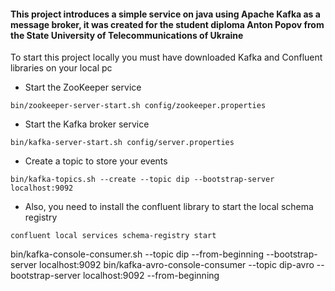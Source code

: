 #### This project introduces a simple service on java using Apache Kafka as a message broker, it was created for the student diploma Anton Popov from the State University of Telecommunications of Ukraine

To start this project locally you must have downloaded Kafka and Confluent libraries on your local pc

- Start the ZooKeeper service
```
bin/zookeeper-server-start.sh config/zookeeper.properties
```

- Start the Kafka broker service
```
bin/kafka-server-start.sh config/server.properties
```

- Create a topic to store your events
```
bin/kafka-topics.sh --create --topic dip --bootstrap-server localhost:9092
```

- Also, you need to install the confluent library to start the local schema registry
```
confluent local services schema-registry start
```
bin/kafka-console-consumer.sh --topic dip --from-beginning --bootstrap-server localhost:9092
bin/kafka-avro-console-consumer --topic dip-avro --bootstrap-server localhost:9092  --from-beginning
